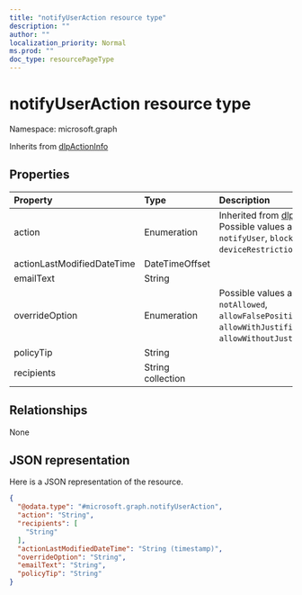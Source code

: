 ```yaml
---
title: "notifyUserAction resource type"
description: ""
author: ""
localization_priority: Normal
ms.prod: ""
doc_type: resourcePageType
---
```


# notifyUserAction resource type


Namespace: microsoft.graph




Inherits from [dlpActionInfo](../resources/dlpactioninfo.md)

## Properties
|Property|Type|Description|
|:---|:---|:---|
|action|Enumeration| Inherited from [dlpActionInfo](../resources/dlpactioninfo.md). Possible values are: `notifyUser`, `blockAccess`, `deviceRestriction`.|
|actionLastModifiedDateTime|DateTimeOffset||
|emailText|String||
|overrideOption|Enumeration| Possible values are: `notAllowed`, `allowFalsePositiveOverride`, `allowWithJustification`, `allowWithoutJustification`.|
|policyTip|String||
|recipients|String collection||

## Relationships
None

## JSON representation
Here is a JSON representation of the resource.
<!-- {
  "blockType": "resource",
  "@odata.type": "microsoft.graph.notifyUserAction"
}
-->
``` json
{
  "@odata.type": "#microsoft.graph.notifyUserAction",
  "action": "String",
  "recipients": [
    "String"
  ],
  "actionLastModifiedDateTime": "String (timestamp)",
  "overrideOption": "String",
  "emailText": "String",
  "policyTip": "String"
}
```

